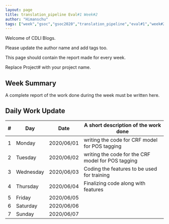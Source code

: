 ```yaml
---
layout: page
title: translation_pipeline Eval#1 Week#2
author: "Himanschu"
tags: ["week","gsoc","gsoc2020","translation_pipeline","eval#1","week#2"]
---
```

Welcome of CDLI Blogs.

Please update the author name and add tags too. 

This page should contain the report made for every week.

Replace Project# with your project name.

## Week Summary

A complete report of the work done during the week must be written here. 


## Daily Work Update

|\#|Day|Date|A short description of the work done|  
|---	|---	|---	|---	|  
|1   	| Monday 	|   2020/06/01	| writing the code for CRF model for POS tagging  |  
|2   	| Tuesday  	|   2020/06/02	|   writing the code for the CRF model for POS tagging	|  
|3   	| Wednesday  	|  2020/06/03 	|  Coding the features to be used for training |  
|4   	| Thursday  	|   2020/06/04	|   Finalizing code along with features	|  
|5   	| Friday  	|   2020/06/05	|   	|  
|6   	| Saturday  	|   2020/06/06	|   	|  
|7   	| Sunday  	|   2020/06/07	|   	|  
